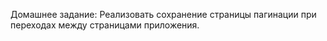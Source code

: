 Домашнее задание:
Реализовать сохранение страницы пагинации при переходах между страницами приложения.
